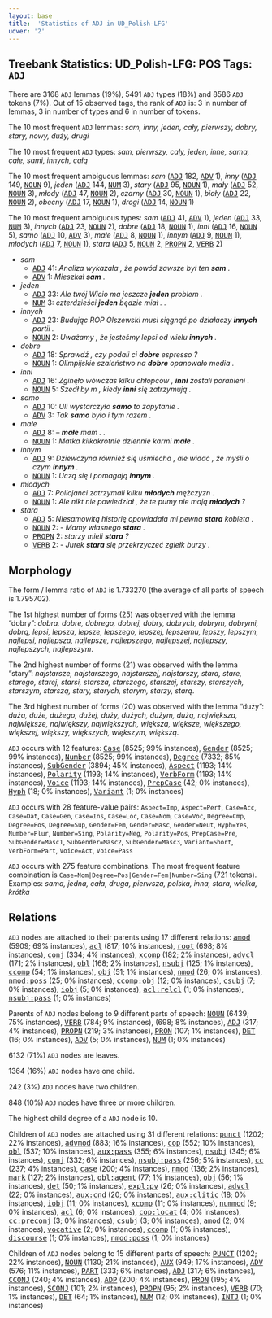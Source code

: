 ```yaml
---
layout: base
title:  'Statistics of ADJ in UD_Polish-LFG'
udver: '2'
---
```


## Treebank Statistics: UD_Polish-LFG: POS Tags: `ADJ`

There are 3168 `ADJ` lemmas (19%), 5491 `ADJ` types (18%) and 8586 `ADJ` tokens (7%).
Out of 15 observed tags, the rank of `ADJ` is: 3 in number of lemmas, 3 in number of types and 6 in number of tokens.

The 10 most frequent `ADJ` lemmas: <em>sam, inny, jeden, cały, pierwszy, dobry, stary, nowy, duży, drugi</em>

The 10 most frequent `ADJ` types:  <em>sam, pierwszy, cały, jeden, inne, sama, całe, sami, innych, całą</em>

The 10 most frequent ambiguous lemmas: <em>sam</em> (<tt><a href="pl_lfg-pos-ADJ.html">ADJ</a></tt> 182, <tt><a href="pl_lfg-pos-ADV.html">ADV</a></tt> 1), <em>inny</em> (<tt><a href="pl_lfg-pos-ADJ.html">ADJ</a></tt> 149, <tt><a href="pl_lfg-pos-NOUN.html">NOUN</a></tt> 9), <em>jeden</em> (<tt><a href="pl_lfg-pos-ADJ.html">ADJ</a></tt> 144, <tt><a href="pl_lfg-pos-NUM.html">NUM</a></tt> 3), <em>stary</em> (<tt><a href="pl_lfg-pos-ADJ.html">ADJ</a></tt> 95, <tt><a href="pl_lfg-pos-NOUN.html">NOUN</a></tt> 1), <em>mały</em> (<tt><a href="pl_lfg-pos-ADJ.html">ADJ</a></tt> 52, <tt><a href="pl_lfg-pos-NOUN.html">NOUN</a></tt> 3), <em>młody</em> (<tt><a href="pl_lfg-pos-ADJ.html">ADJ</a></tt> 47, <tt><a href="pl_lfg-pos-NOUN.html">NOUN</a></tt> 2), <em>czarny</em> (<tt><a href="pl_lfg-pos-ADJ.html">ADJ</a></tt> 30, <tt><a href="pl_lfg-pos-NOUN.html">NOUN</a></tt> 1), <em>biały</em> (<tt><a href="pl_lfg-pos-ADJ.html">ADJ</a></tt> 22, <tt><a href="pl_lfg-pos-NOUN.html">NOUN</a></tt> 2), <em>obecny</em> (<tt><a href="pl_lfg-pos-ADJ.html">ADJ</a></tt> 17, <tt><a href="pl_lfg-pos-NOUN.html">NOUN</a></tt> 1), <em>drogi</em> (<tt><a href="pl_lfg-pos-ADJ.html">ADJ</a></tt> 14, <tt><a href="pl_lfg-pos-NOUN.html">NOUN</a></tt> 1)

The 10 most frequent ambiguous types:  <em>sam</em> (<tt><a href="pl_lfg-pos-ADJ.html">ADJ</a></tt> 41, <tt><a href="pl_lfg-pos-ADV.html">ADV</a></tt> 1), <em>jeden</em> (<tt><a href="pl_lfg-pos-ADJ.html">ADJ</a></tt> 33, <tt><a href="pl_lfg-pos-NUM.html">NUM</a></tt> 3), <em>innych</em> (<tt><a href="pl_lfg-pos-ADJ.html">ADJ</a></tt> 23, <tt><a href="pl_lfg-pos-NOUN.html">NOUN</a></tt> 2), <em>dobre</em> (<tt><a href="pl_lfg-pos-ADJ.html">ADJ</a></tt> 18, <tt><a href="pl_lfg-pos-NOUN.html">NOUN</a></tt> 1), <em>inni</em> (<tt><a href="pl_lfg-pos-ADJ.html">ADJ</a></tt> 16, <tt><a href="pl_lfg-pos-NOUN.html">NOUN</a></tt> 5), <em>samo</em> (<tt><a href="pl_lfg-pos-ADJ.html">ADJ</a></tt> 10, <tt><a href="pl_lfg-pos-ADV.html">ADV</a></tt> 3), <em>małe</em> (<tt><a href="pl_lfg-pos-ADJ.html">ADJ</a></tt> 8, <tt><a href="pl_lfg-pos-NOUN.html">NOUN</a></tt> 1), <em>innym</em> (<tt><a href="pl_lfg-pos-ADJ.html">ADJ</a></tt> 9, <tt><a href="pl_lfg-pos-NOUN.html">NOUN</a></tt> 1), <em>młodych</em> (<tt><a href="pl_lfg-pos-ADJ.html">ADJ</a></tt> 7, <tt><a href="pl_lfg-pos-NOUN.html">NOUN</a></tt> 1), <em>stara</em> (<tt><a href="pl_lfg-pos-ADJ.html">ADJ</a></tt> 5, <tt><a href="pl_lfg-pos-NOUN.html">NOUN</a></tt> 2, <tt><a href="pl_lfg-pos-PROPN.html">PROPN</a></tt> 2, <tt><a href="pl_lfg-pos-VERB.html">VERB</a></tt> 2)


* <em>sam</em>
  * <tt><a href="pl_lfg-pos-ADJ.html">ADJ</a></tt> 41: <em>Analiza wykazała , że powód zawsze był ten <b>sam</b> .</em>
  * <tt><a href="pl_lfg-pos-ADV.html">ADV</a></tt> 1: <em>Mieszkał <b>sam</b> .</em>
* <em>jeden</em>
  * <tt><a href="pl_lfg-pos-ADJ.html">ADJ</a></tt> 33: <em>Ale twój Wicio ma jeszcze <b>jeden</b> problem .</em>
  * <tt><a href="pl_lfg-pos-NUM.html">NUM</a></tt> 3: <em>czterdzieści <b>jeden</b> będzie miał . .</em>
* <em>innych</em>
  * <tt><a href="pl_lfg-pos-ADJ.html">ADJ</a></tt> 23: <em>Budując ROP Olszewski musi sięgnąć po działaczy <b>innych</b> partii .</em>
  * <tt><a href="pl_lfg-pos-NOUN.html">NOUN</a></tt> 2: <em>Uważamy , że jesteśmy lepsi od wielu <b>innych</b> .</em>
* <em>dobre</em>
  * <tt><a href="pl_lfg-pos-ADJ.html">ADJ</a></tt> 18: <em>Sprawdź , czy podali ci <b>dobre</b> espresso ?</em>
  * <tt><a href="pl_lfg-pos-NOUN.html">NOUN</a></tt> 1: <em>Olimpijskie szaleństwo na <b>dobre</b> opanowało media .</em>
* <em>inni</em>
  * <tt><a href="pl_lfg-pos-ADJ.html">ADJ</a></tt> 16: <em>Zginęło wówczas kilku chłopców , <b>inni</b> zostali poranieni .</em>
  * <tt><a href="pl_lfg-pos-NOUN.html">NOUN</a></tt> 5: <em>Szedł by m , kiedy <b>inni</b> się zatrzymują .</em>
* <em>samo</em>
  * <tt><a href="pl_lfg-pos-ADJ.html">ADJ</a></tt> 10: <em>Uli wystarczyło <b>samo</b> to zapytanie .</em>
  * <tt><a href="pl_lfg-pos-ADV.html">ADV</a></tt> 3: <em>Tak <b>samo</b> było i tym razem .</em>
* <em>małe</em>
  * <tt><a href="pl_lfg-pos-ADJ.html">ADJ</a></tt> 8: <em>– <b>małe</b> mam . .</em>
  * <tt><a href="pl_lfg-pos-NOUN.html">NOUN</a></tt> 1: <em>Matka kilkakrotnie dziennie karmi <b>małe</b> .</em>
* <em>innym</em>
  * <tt><a href="pl_lfg-pos-ADJ.html">ADJ</a></tt> 9: <em>Dziewczyna również się uśmiecha , ale widać , że myśli o czym <b>innym</b> .</em>
  * <tt><a href="pl_lfg-pos-NOUN.html">NOUN</a></tt> 1: <em>Uczą się i pomagają <b>innym</b> .</em>
* <em>młodych</em>
  * <tt><a href="pl_lfg-pos-ADJ.html">ADJ</a></tt> 7: <em>Policjanci zatrzymali kilku <b>młodych</b> mężczyzn .</em>
  * <tt><a href="pl_lfg-pos-NOUN.html">NOUN</a></tt> 1: <em>Ale nikt nie powiedział , że te pumy nie mają <b>młodych</b> ?</em>
* <em>stara</em>
  * <tt><a href="pl_lfg-pos-ADJ.html">ADJ</a></tt> 5: <em>Niesamowitą historię opowiadała mi pewna <b>stara</b> kobieta .</em>
  * <tt><a href="pl_lfg-pos-NOUN.html">NOUN</a></tt> 2: <em>- Mamy własnego <b>stara</b> .</em>
  * <tt><a href="pl_lfg-pos-PROPN.html">PROPN</a></tt> 2: <em>starzy mieli <b>stara</b> ?</em>
  * <tt><a href="pl_lfg-pos-VERB.html">VERB</a></tt> 2: <em>- Jurek <b>stara</b> się przekrzyczeć zgiełk burzy .</em>

## Morphology

The form / lemma ratio of `ADJ` is 1.733270 (the average of all parts of speech is 1.795702).

The 1st highest number of forms (25) was observed with the lemma “dobry”: <em>dobra, dobre, dobrego, dobrej, dobry, dobrych, dobrym, dobrymi, dobrą, lepsi, lepsza, lepsze, lepszego, lepszej, lepszemu, lepszy, lepszym, najlepsi, najlepsza, najlepsze, najlepszego, najlepszej, najlepszy, najlepszych, najlepszym</em>.

The 2nd highest number of forms (21) was observed with the lemma “stary”: <em>najstarsze, najstarszego, najstarszej, najstarszy, stara, stare, starego, starej, starsi, starsza, starszego, starszej, starszy, starszych, starszym, starszą, stary, starych, starym, starzy, starą</em>.

The 3rd highest number of forms (20) was observed with the lemma “duży”: <em>duża, duże, dużego, dużej, duży, dużych, dużym, dużą, największa, największe, największy, największych, większa, większe, większego, większej, większy, większych, większym, większą</em>.

`ADJ` occurs with 12 features: <tt><a href="pl_lfg-feat-Case.html">Case</a></tt> (8525; 99% instances), <tt><a href="pl_lfg-feat-Gender.html">Gender</a></tt> (8525; 99% instances), <tt><a href="pl_lfg-feat-Number.html">Number</a></tt> (8525; 99% instances), <tt><a href="pl_lfg-feat-Degree.html">Degree</a></tt> (7332; 85% instances), <tt><a href="pl_lfg-feat-SubGender.html">SubGender</a></tt> (3894; 45% instances), <tt><a href="pl_lfg-feat-Aspect.html">Aspect</a></tt> (1193; 14% instances), <tt><a href="pl_lfg-feat-Polarity.html">Polarity</a></tt> (1193; 14% instances), <tt><a href="pl_lfg-feat-VerbForm.html">VerbForm</a></tt> (1193; 14% instances), <tt><a href="pl_lfg-feat-Voice.html">Voice</a></tt> (1193; 14% instances), <tt><a href="pl_lfg-feat-PrepCase.html">PrepCase</a></tt> (42; 0% instances), <tt><a href="pl_lfg-feat-Hyph.html">Hyph</a></tt> (18; 0% instances), <tt><a href="pl_lfg-feat-Variant.html">Variant</a></tt> (1; 0% instances)

`ADJ` occurs with 28 feature-value pairs: `Aspect=Imp`, `Aspect=Perf`, `Case=Acc`, `Case=Dat`, `Case=Gen`, `Case=Ins`, `Case=Loc`, `Case=Nom`, `Case=Voc`, `Degree=Cmp`, `Degree=Pos`, `Degree=Sup`, `Gender=Fem`, `Gender=Masc`, `Gender=Neut`, `Hyph=Yes`, `Number=Plur`, `Number=Sing`, `Polarity=Neg`, `Polarity=Pos`, `PrepCase=Pre`, `SubGender=Masc1`, `SubGender=Masc2`, `SubGender=Masc3`, `Variant=Short`, `VerbForm=Part`, `Voice=Act`, `Voice=Pass`

`ADJ` occurs with 275 feature combinations.
The most frequent feature combination is `Case=Nom|Degree=Pos|Gender=Fem|Number=Sing` (721 tokens).
Examples: <em>sama, jedna, cała, druga, pierwsza, polska, inna, stara, wielka, krótka</em>


## Relations

`ADJ` nodes are attached to their parents using 17 different relations: <tt><a href="pl_lfg-dep-amod.html">amod</a></tt> (5909; 69% instances), <tt><a href="pl_lfg-dep-acl.html">acl</a></tt> (817; 10% instances), <tt><a href="pl_lfg-dep-root.html">root</a></tt> (698; 8% instances), <tt><a href="pl_lfg-dep-conj.html">conj</a></tt> (334; 4% instances), <tt><a href="pl_lfg-dep-xcomp.html">xcomp</a></tt> (182; 2% instances), <tt><a href="pl_lfg-dep-advcl.html">advcl</a></tt> (171; 2% instances), <tt><a href="pl_lfg-dep-obl.html">obl</a></tt> (168; 2% instances), <tt><a href="pl_lfg-dep-nsubj.html">nsubj</a></tt> (125; 1% instances), <tt><a href="pl_lfg-dep-ccomp.html">ccomp</a></tt> (54; 1% instances), <tt><a href="pl_lfg-dep-obj.html">obj</a></tt> (51; 1% instances), <tt><a href="pl_lfg-dep-nmod.html">nmod</a></tt> (26; 0% instances), <tt><a href="pl_lfg-dep-nmod-poss.html">nmod:poss</a></tt> (25; 0% instances), <tt><a href="pl_lfg-dep-ccomp-obj.html">ccomp:obj</a></tt> (12; 0% instances), <tt><a href="pl_lfg-dep-csubj.html">csubj</a></tt> (7; 0% instances), <tt><a href="pl_lfg-dep-iobj.html">iobj</a></tt> (5; 0% instances), <tt><a href="pl_lfg-dep-acl-relcl.html">acl:relcl</a></tt> (1; 0% instances), <tt><a href="pl_lfg-dep-nsubj-pass.html">nsubj:pass</a></tt> (1; 0% instances)

Parents of `ADJ` nodes belong to 9 different parts of speech: <tt><a href="pl_lfg-pos-NOUN.html">NOUN</a></tt> (6439; 75% instances), <tt><a href="pl_lfg-pos-VERB.html">VERB</a></tt> (784; 9% instances),  (698; 8% instances), <tt><a href="pl_lfg-pos-ADJ.html">ADJ</a></tt> (317; 4% instances), <tt><a href="pl_lfg-pos-PROPN.html">PROPN</a></tt> (219; 3% instances), <tt><a href="pl_lfg-pos-PRON.html">PRON</a></tt> (107; 1% instances), <tt><a href="pl_lfg-pos-DET.html">DET</a></tt> (16; 0% instances), <tt><a href="pl_lfg-pos-ADV.html">ADV</a></tt> (5; 0% instances), <tt><a href="pl_lfg-pos-NUM.html">NUM</a></tt> (1; 0% instances)

6132 (71%) `ADJ` nodes are leaves.

1364 (16%) `ADJ` nodes have one child.

242 (3%) `ADJ` nodes have two children.

848 (10%) `ADJ` nodes have three or more children.

The highest child degree of a `ADJ` node is 10.

Children of `ADJ` nodes are attached using 31 different relations: <tt><a href="pl_lfg-dep-punct.html">punct</a></tt> (1202; 22% instances), <tt><a href="pl_lfg-dep-advmod.html">advmod</a></tt> (883; 16% instances), <tt><a href="pl_lfg-dep-cop.html">cop</a></tt> (552; 10% instances), <tt><a href="pl_lfg-dep-obl.html">obl</a></tt> (537; 10% instances), <tt><a href="pl_lfg-dep-aux-pass.html">aux:pass</a></tt> (355; 6% instances), <tt><a href="pl_lfg-dep-nsubj.html">nsubj</a></tt> (345; 6% instances), <tt><a href="pl_lfg-dep-conj.html">conj</a></tt> (332; 6% instances), <tt><a href="pl_lfg-dep-nsubj-pass.html">nsubj:pass</a></tt> (256; 5% instances), <tt><a href="pl_lfg-dep-cc.html">cc</a></tt> (237; 4% instances), <tt><a href="pl_lfg-dep-case.html">case</a></tt> (200; 4% instances), <tt><a href="pl_lfg-dep-nmod.html">nmod</a></tt> (136; 2% instances), <tt><a href="pl_lfg-dep-mark.html">mark</a></tt> (127; 2% instances), <tt><a href="pl_lfg-dep-obl-agent.html">obl:agent</a></tt> (77; 1% instances), <tt><a href="pl_lfg-dep-obj.html">obj</a></tt> (56; 1% instances), <tt><a href="pl_lfg-dep-det.html">det</a></tt> (50; 1% instances), <tt><a href="pl_lfg-dep-expl-pv.html">expl:pv</a></tt> (26; 0% instances), <tt><a href="pl_lfg-dep-advcl.html">advcl</a></tt> (22; 0% instances), <tt><a href="pl_lfg-dep-aux-cnd.html">aux:cnd</a></tt> (20; 0% instances), <tt><a href="pl_lfg-dep-aux-clitic.html">aux:clitic</a></tt> (18; 0% instances), <tt><a href="pl_lfg-dep-iobj.html">iobj</a></tt> (11; 0% instances), <tt><a href="pl_lfg-dep-xcomp.html">xcomp</a></tt> (11; 0% instances), <tt><a href="pl_lfg-dep-nummod.html">nummod</a></tt> (9; 0% instances), <tt><a href="pl_lfg-dep-acl.html">acl</a></tt> (6; 0% instances), <tt><a href="pl_lfg-dep-cop-locat.html">cop:locat</a></tt> (4; 0% instances), <tt><a href="pl_lfg-dep-cc-preconj.html">cc:preconj</a></tt> (3; 0% instances), <tt><a href="pl_lfg-dep-csubj.html">csubj</a></tt> (3; 0% instances), <tt><a href="pl_lfg-dep-amod.html">amod</a></tt> (2; 0% instances), <tt><a href="pl_lfg-dep-vocative.html">vocative</a></tt> (2; 0% instances), <tt><a href="pl_lfg-dep-ccomp.html">ccomp</a></tt> (1; 0% instances), <tt><a href="pl_lfg-dep-discourse.html">discourse</a></tt> (1; 0% instances), <tt><a href="pl_lfg-dep-nmod-poss.html">nmod:poss</a></tt> (1; 0% instances)

Children of `ADJ` nodes belong to 15 different parts of speech: <tt><a href="pl_lfg-pos-PUNCT.html">PUNCT</a></tt> (1202; 22% instances), <tt><a href="pl_lfg-pos-NOUN.html">NOUN</a></tt> (1130; 21% instances), <tt><a href="pl_lfg-pos-AUX.html">AUX</a></tt> (949; 17% instances), <tt><a href="pl_lfg-pos-ADV.html">ADV</a></tt> (576; 11% instances), <tt><a href="pl_lfg-pos-PART.html">PART</a></tt> (333; 6% instances), <tt><a href="pl_lfg-pos-ADJ.html">ADJ</a></tt> (317; 6% instances), <tt><a href="pl_lfg-pos-CCONJ.html">CCONJ</a></tt> (240; 4% instances), <tt><a href="pl_lfg-pos-ADP.html">ADP</a></tt> (200; 4% instances), <tt><a href="pl_lfg-pos-PRON.html">PRON</a></tt> (195; 4% instances), <tt><a href="pl_lfg-pos-SCONJ.html">SCONJ</a></tt> (101; 2% instances), <tt><a href="pl_lfg-pos-PROPN.html">PROPN</a></tt> (95; 2% instances), <tt><a href="pl_lfg-pos-VERB.html">VERB</a></tt> (70; 1% instances), <tt><a href="pl_lfg-pos-DET.html">DET</a></tt> (64; 1% instances), <tt><a href="pl_lfg-pos-NUM.html">NUM</a></tt> (12; 0% instances), <tt><a href="pl_lfg-pos-INTJ.html">INTJ</a></tt> (1; 0% instances)

